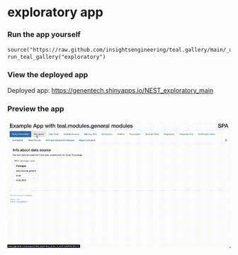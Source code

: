 
<!-- Generated by app_readme_template.Rmd and generate_app_readme.R: do not edit by hand-->

# exploratory app

### Run the app yourself

    source("https://raw.github.com/insightsengineering/teal.gallery/main/_utils.R")
    run_teal_gallery("exploratory")

### View the deployed app

Deployed app: <https://genentech.shinyapps.io/NEST_exploratory_main>

### Preview the app

![](assets/img/exploratory.gif)<!-- -->
